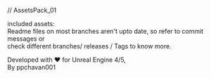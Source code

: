 // AssetsPack_01

included assets:  
Readme files on most branches aren't upto date, so refer to commit messages or  
check different branches/ releases / Tags to know more.

Developed with ❤️ for Unreal Engine 4/5,  
By ppchavan001
